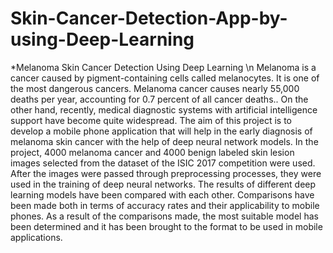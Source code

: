 # Skin-Cancer-Detection-App-by-using-Deep-Learning

*Melanoma Skin Cancer Detection Using Deep Learning \n
Melanoma is a cancer caused by pigment-containing cells called melanocytes. It is one of the most dangerous cancers. Melanoma cancer causes nearly 55,000 deaths per year, accounting for 0.7 percent of all cancer deaths.. On the other hand, recently, medical diagnostic systems with artificial intelligence support have become quite widespread. The aim of this project is to develop a mobile phone application that will help in the early diagnosis of melanoma skin cancer with the help of deep neural network models.
In the project, 4000 melanoma cancer and 4000 benign labeled skin lesion images selected from the dataset of the ISIC 2017 competition were used. After the images were passed through preprocessing processes, they were used in the training of deep neural networks. The results of different deep learning models have been compared with each other. Comparisons have been made both in terms of accuracy rates and their applicability to mobile phones. As a result of the comparisons made, the most suitable model has been determined and it has been brought to the format to be used in mobile applications.
